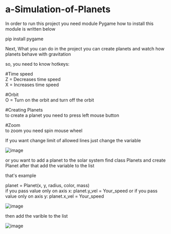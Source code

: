 # a-Simulation-of-Planets
In order to run this project you need module Pygame how to install this module is written below
 
pip install pygame


Next, What you can do in the project you can
create planets and watch how planets behave with gravitation                                                                                                                      




so, you need to know hotkeys:

#Time speed               
Z = Decreases time speed           
X = Increases time speed

#Orbit                         
O = Turn on the orbit and turn off the orbit          


#Creating Planets                         
to create a planet you need to press left mouse button


#Zoom               
to zoom you need spin mouse wheel


If you want change limit of allowed lines just change the variable

![image](https://user-images.githubusercontent.com/105744368/215286620-a47a8757-0151-4cfa-827c-cd28686936b0.png)

or you want to add a planet to the solar system find class Planets and create Planet after that add the variable to the list   

that's example

planet = Planet(x, y, radius, color, mass)                           
if you pass value only on axis x: planet.y_vel = Your_speed or if you pass value only on axis y: planet.x_vel = Your_speed 

![image](https://user-images.githubusercontent.com/105744368/215286789-3ed5a3f8-5cfb-4745-ada1-94c1dcd07d7c.png)

then add the varible to the list

![image](https://user-images.githubusercontent.com/105744368/215286920-c31d5953-41f2-4ef2-963b-da20d328c3ff.png)

